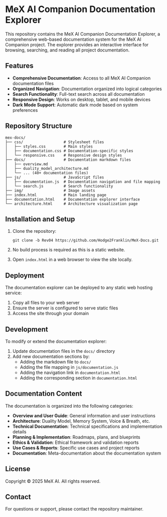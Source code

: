# MeX AI Companion Documentation Explorer

This repository contains the MeX AI Companion Documentation Explorer, a comprehensive web-based documentation system for the MeX AI Companion project. The explorer provides an interactive interface for browsing, searching, and reading all project documentation.

## Features

- **Comprehensive Documentation**: Access to all MeX AI Companion documentation files
- **Organized Navigation**: Documentation organized into logical categories
- **Search Functionality**: Full-text search across all documentation
- **Responsive Design**: Works on desktop, tablet, and mobile devices
- **Dark Mode Support**: Automatic dark mode based on system preferences

## Repository Structure

```
mex-docs/
├── css/                  # Stylesheet files
│   ├── styles.css        # Main styles
│   ├── documentation.css # Documentation-specific styles
│   └── responsive.css    # Responsive design styles
├── docs/                 # Documentation markdown files
│   ├── overview.md
│   ├── duality_model_architecture.md
│   └── ... (40+ documentation files)
├── js/                   # JavaScript files
│   ├── documentation.js  # Documentation navigation and file mapping
│   └── search.js         # Search functionality
├── img/                  # Image assets
├── index.html            # Main landing page
├── documentation.html    # Documentation explorer interface
└── architecture.html     # Architecture visualization page
```

## Installation and Setup

1. Clone the repository:
   ```
   git clone -b Rev04 https://github.com/Hodge2Franklin/MeX-Docs.git
   ```

2. No build process is required as this is a static website.

3. Open `index.html` in a web browser to view the site locally.

## Deployment

The documentation explorer can be deployed to any static web hosting service:

1. Copy all files to your web server
2. Ensure the server is configured to serve static files
3. Access the site through your domain

## Development

To modify or extend the documentation explorer:

1. Update documentation files in the `docs/` directory
2. Add new documentation sections by:
   - Adding the markdown file to `docs/`
   - Adding the file mapping in `js/documentation.js`
   - Adding the navigation link in `documentation.html`
   - Adding the corresponding section in `documentation.html`

## Documentation Content

The documentation is organized into the following categories:

- **Overview and User Guide**: General information and user instructions
- **Architecture**: Duality Model, Memory System, Voice & Breath, etc.
- **Technical Documentation**: Technical specifications and implementation details
- **Planning & Implementation**: Roadmaps, plans, and blueprints
- **Ethics & Validation**: Ethical framework and validation reports
- **Use Cases & Reports**: Specific use cases and project reports
- **Documentation**: Meta-documentation about the documentation system

## License

Copyright © 2025 MeX AI. All rights reserved.

## Contact

For questions or support, please contact the repository maintainer.
